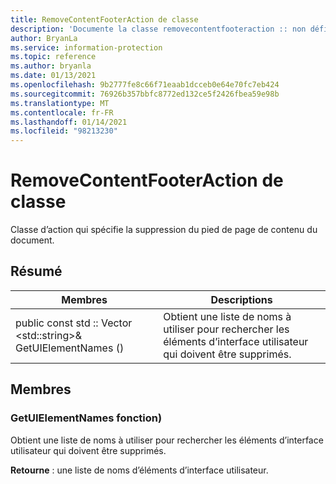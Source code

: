 ```yaml
---
title: RemoveContentFooterAction de classe
description: 'Documente la classe removecontentfooteraction :: non définie du kit de développement logiciel (SDK) Microsoft Information Protection (MIP).'
author: BryanLa
ms.service: information-protection
ms.topic: reference
ms.author: bryanla
ms.date: 01/13/2021
ms.openlocfilehash: 9b2777fe8c66f71eaab1dcceb0e64e70fc7eb424
ms.sourcegitcommit: 76926b357bbfc8772ed132ce5f2426fbea59e98b
ms.translationtype: MT
ms.contentlocale: fr-FR
ms.lasthandoff: 01/14/2021
ms.locfileid: "98213230"
---
```

# <a name="class-removecontentfooteraction"></a>RemoveContentFooterAction de classe 
Classe d’action qui spécifie la suppression du pied de page de contenu du document.
  
## <a name="summary"></a>Résumé
 Membres                        | Descriptions                                
--------------------------------|---------------------------------------------
public const std :: Vector \<std::string\>& GetUIElementNames ()  |  Obtient une liste de noms à utiliser pour rechercher les éléments d’interface utilisateur qui doivent être supprimés.
  
## <a name="members"></a>Membres
  
### <a name="getuielementnames-function"></a>GetUIElementNames fonction)
Obtient une liste de noms à utiliser pour rechercher les éléments d’interface utilisateur qui doivent être supprimés.

  
**Retourne** : une liste de noms d’éléments d’interface utilisateur.